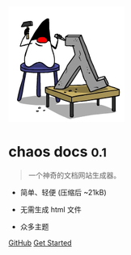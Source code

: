 ![logo](_media/icon.png) 
# chaos docs  <small>0.1</small>
> 一个神奇的文档网站生成器。

- 简单、轻便 (压缩后 ~21kB) 

- 无需生成 html 文件 
- 众多主题

[GitHub](https://github.com/docsifyjs/docsify/) 
[Get Started](#docsify)